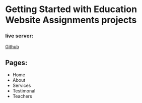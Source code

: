 # Getting Started with Education Website Assignments projects

### live server:

[Github](https://github.com/ProgrammingHeroWC4/review-website-1Emonislam)

## Pages:

-   Home
-   About
-   Services
-   Testimonal
-   Teachers
